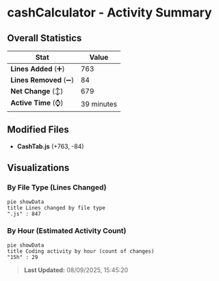 # cashCalculator - Activity Summary 

## Overall Statistics

| Stat                   | Value                                                             |
| ---------------------- | ----------------------------------------------------------------- |
| **Lines Added** (➕)   | 763                                          |
| **Lines Removed** (➖) | 84                                        |
| **Net Change** (↕)    | 679                |
| **Active Time** (⌚)   | 39 minutes |


## Modified Files
- **CashTab.js** (+763, -84)

## Visualizations

### By File Type (Lines Changed)

```mermaid
pie showData
title Lines changed by file type
".js" : 847
```

### By Hour (Estimated Activity Count)

```mermaid
pie showData
title Coding activity by hour (count of changes)
"15h" : 29
```


> **Last Updated:** 08/09/2025, 15:45:20